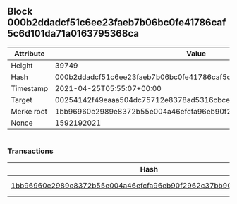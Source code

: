 ## Block 000b2ddadcf51c6ee23faeb7b06bc0fe41786caf5c6d101da71a0163795368ca

Attribute | Value
--- | ---
Height | 39749
Hash | 000b2ddadcf51c6ee23faeb7b06bc0fe41786caf5c6d101da71a0163795368ca
Timestamp | 2021-04-25T05:55:07+00:00
Target | 00254142f49eaaa504dc75712e8378ad5316cbcead634704b3734b6271167cc4
Merke root | 1bb96960e2989e8372b55e004a46efcfa96eb90f2962c37bb903b1f57be94a4c
Nonce | 1592192021

```

```

### Transactions

Hash | Amount
--- | ---
[1bb96960e2989e8372b55e004a46efcfa96eb90f2962c37bb903b1f57be94a4c](1bb96960e2989e8372b55e004a46efcfa96eb90f2962c37bb903b1f57be94a4c.md) | 10.00000000 SKEPTI 
